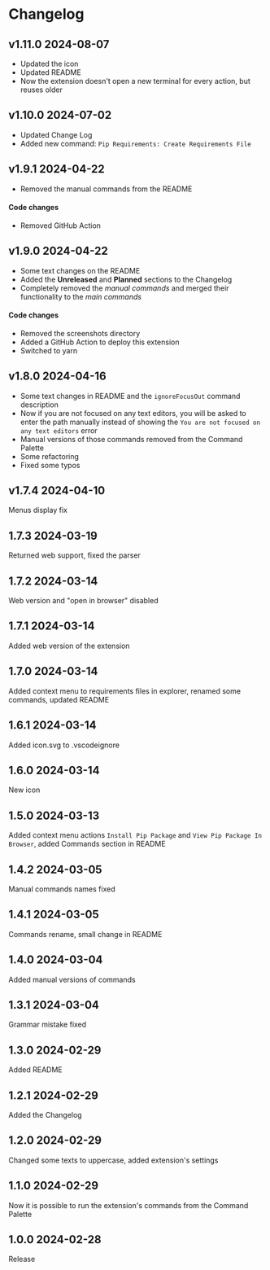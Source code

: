# Changelog

## v1.11.0 2024-08-07

- Updated the icon
- Updated README
- Now the extension doesn't open a new terminal for every action, but reuses older

## v1.10.0 2024-07-02

- Updated Change Log
- Added new command: `Pip Requirements: Create Requirements File`

## v1.9.1 2024-04-22
- Removed the manual commands from the README
#### Code changes
- Removed GitHub Action

## v1.9.0 2024-04-22
- Some text changes on the README
- Added the **Unreleased** and **Planned** sections to the Changelog
- Completely removed the *manual commands* and merged their functionality to the *main commands*
#### Code changes
- Removed the screenshots directory
- Added a GitHub Action to deploy this extension
- Switched to yarn

## v1.8.0 2024-04-16
- Some text changes in README and the `ignoreFocusOut` command description
- Now if you are not focused on any text editors, you will be asked to enter the path manually instead of showing the `You are not focused on any text editors` error
- Manual versions of those commands removed from the Command Palette
- Some refactoring
- Fixed some typos

## v1.7.4 2024-04-10
Menus display fix

## 1.7.3 2024-03-19
Returned web support, fixed the parser

## 1.7.2 2024-03-14
Web version and "open in browser" disabled

## 1.7.1 2024-03-14
Added web version of the extension

## 1.7.0 2024-03-14
Added context menu to requirements files in explorer, renamed some commands, updated README

## 1.6.1 2024-03-14
Added icon.svg to .vscodeignore

## 1.6.0 2024-03-14
New icon

## 1.5.0 2024-03-13
Added context menu actions `Install Pip Package` and `View Pip Package In Browser`, added Commands section in README

## 1.4.2 2024-03-05
Manual commands names fixed

## 1.4.1 2024-03-05
Commands rename, small change in README

## 1.4.0 2024-03-04
Added manual versions of commands

## 1.3.1 2024-03-04
Grammar mistake fixed

## 1.3.0 2024-02-29
Added README

## 1.2.1 2024-02-29
Added the Changelog

## 1.2.0 2024-02-29
Changed some texts to uppercase, added extension's settings

## 1.1.0 2024-02-29
Now it is possible to run the extension's commands from the Command Palette

## 1.0.0 2024-02-28
Release